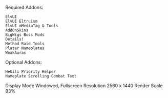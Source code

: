 Required Addons:

    ElvUI
    ElvUI Eltruism
    ElvUI mMediaTag & Tools
    AddOnSkins
    BigWigs Boss Mods
    Details!
    Method Raid Tools
    Plater Nameplates
    WeakAuras

Optional Addons:

    Hekili Priority Helper
    Nameplate Scrolling Combat Text

Display Mode Windowed, Fullscreen
Resolution 2560 x
1440
Render Scale 83%

